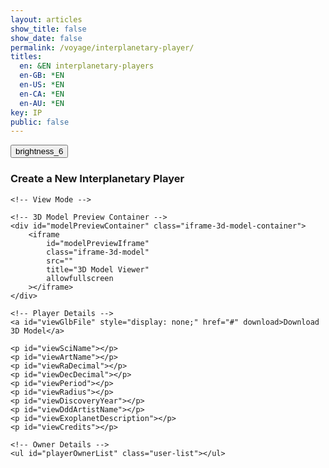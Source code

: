 ```yaml
---
layout: articles
show_title: false
show_date: false
permalink: /voyage/interplanetary-player/
titles:
  en: &EN interplanetary-players
  en-GB: *EN
  en-US: *EN
  en-CA: *EN
  en-AU: *EN
key: IP
public: false
---
```


<div class="form-container">
    <div class="button-container">
        <div class="back-button-container">
            <a href="/voyage" title="Back to Voyage">
                <button id="backButton" class="btn button--outline-primary button--circle">
                    <span class="material-symbols-outlined">brightness_6</span>
                </button>
            </a>
        </div>
        <div class="edit-button-container">
            <button id="editButton" class="btn button--outline-primary button--circle" title="Edit Interplanetary Player" style="display: none;">
                <span class="material-symbols-outlined">edit</span> 
            </button>
        </div>
    </div>
    <h3 id="formTitle">Create a New Interplanetary Player</h3>

    <!-- View Mode -->
<div id="interplanetaryPlayerView" style="display: block;"> <!-- Ensure view is visible -->

    <!-- 3D Model Preview Container -->
    <div id="modelPreviewContainer" class="iframe-3d-model-container">
        <iframe 
            id="modelPreviewIframe"
            class="iframe-3d-model"
            src=""
            title="3D Model Viewer"
            allowfullscreen
        ></iframe>
    </div>

    <!-- Player Details -->
    <a id="viewGlbFile" style="display: none;" href="#" download>Download 3D Model</a>
    
    <p id="viewSciName"></p>
    <p id="viewArtName"></p>
    <p id="viewRaDecimal"></p>
    <p id="viewDecDecimal"></p>
    <p id="viewPeriod"></p>
    <p id="viewRadius"></p>
    <p id="viewDiscoveryYear"></p>
    <p id="viewDddArtistName"></p>
    <p id="viewExoplanetDescription"></p>
    <p id="viewCredits"></p>
    
    <!-- Owner Details -->
    <ul id="playerOwnerList" class="user-list"></ul>
</div>        
    <!-- Edit/Create Mode -->
    <form id="articleForm" class="contact-form" style="display: none;" enctype="multipart/form-data">
        <!-- 3D Model Upload -->
        <p>Please fill out the form with details about the exoplanet and your artistic representation.</p>

        <div id="modelPreviewFormContainer" class="iframe-3d-model-container">
            <iframe 
                id="modelPreviewFormIframe"
                class="iframe-3d-model" 
                width="100%" 
                height="400px" 
                style="background: transparent; border: none; display: none;">
            </iframe>
        </div>
        <!-- GLB File Upload -->
        <label for="uploadGlb">
            Please upload the 3D model (GLB format): <span class="required" id="uploadGlbRequired">*</span>
            <span class="tooltip" aria-label="GLB File Info" tabindex="0" data-tooltip="Ensure the file is in .glb format and does not exceed 50MB.">
                <span class="material-symbols-outlined">tooltip_2</span>
            </span>
        </label>
        <input type="file" id="uploadGlb" name="uploadGlb" accept=".glb" required>

        <!-- Existing GLB File -->
        <div id="existingGlbFile" style="display: none;">
            Current 3D Model File: <a href="#" target="_blank" id="existingGlbLink">Download</a>
        </div>

        <!-- 3D Artist -->
        <label for="dddArtistName">
            Who is the 3D artist for this creation? Please introduce @username <span class="required">*</span>
            <span class="tooltip" aria-label="Artist Info" tabindex="0" data-tooltip="Provide the username of the 3D artist responsible for this creation.">
                <span class="material-symbols-outlined">tooltip_2</span>
            </span>
        </label>
        <div class="input-wrapper">
            <input type="text" class="user-search-input" name="artistUsernames[]" placeholder="Type a username..." autocomplete="off" required>
            <input type="hidden" class="artistUserId" name="artistUserIds[]" value="">
            <div class="dropdown"></div>
        </div>
        <span id="dddArtistFeedback" class="feedback-message"></span><br><br>

        <!-- Scientific Exoplanet Name -->
        <label for="sciName">Which scientific exoplanet are you representing?</label>
        <select id="sciName" name="sciName" required>
            <option value="">Please select an exoplanet</option>
        </select>
        <!-- This paragraph will display the fixed sciName in edit mode -->
        <h4 id="sciNameDisplay" style="display: none;"></h4>

        <!-- Exoplanet Details -->
        <div id="exoplanetDetails" style="display: none;">
            <p><strong>IP ID:</strong> <span id="ipId"></span></p>
            <p><strong>Right Ascension (Decimal):</strong> <span id="ra_decimal"></span></p>
            <p><strong>Declination (Decimal):</strong> <span id="dec_decimal"></span></p>
            <p><strong>Orbital Period [days]:</strong> <span id="period"></span></p>
            <p><strong>Radius [R earth]:</strong> <span id="radius"></span></p>
            <p><strong>Discovery Year:</strong> <span id="discoveryyear"></span></p>
        </div><br><br>

        <!-- Artistic Exoplanet Name -->
        <label for="artName">What artistic name would you like to give this Interplanetary Player?</label>
        <input type="text" id="artName" name="artName" required>
        <span id="artNameFeedback" class="feedback-message"></span><br>

        <div class="parameter-inputs">
            <label for="moonAmount">How many moons orbit this planet?</label>
            <div class="param-range">
                <input type="number" id="moonAmount" name="moonAmount" value="0" required min="0" max="145" placeholder="moonAmount">
            </div>
        </div>

        <!-- Exoplanet Description -->
        <label for="exoplanetDescription">Can you describe the topology, life, or story of this exoplanet in 500 characters?</label>
        <textarea id="exoplanetDescription" name="exoplanetDescription" required rows="4" maxlength="500" style="width: 100%;"></textarea><br><br>

        <!-- Credits -->
        <label for="credits">Who should be credited for this work?</label>
        <input type="text" id="credits" name="credits" required><br><br>

        <!-- Submit Button -->
        <button type="submit" id="submitButton" disabled>Submit</button>

        <br>
             <button type="button" id="cancelButton" class="btn button--outline-primary button--circle">Cancel</button>
        <div class="p-2"></div>

        <!-- Loading Message -->
        <div id="loadingMessage" style="display: none; text-align: center;">
            <p>Uploading your interplanetary player, please wait...</p>
            <!-- Loading Spinner -->
            <div class="spinner"></div>
        </div>

        <!-- Progress Bar -->
        <div class="progress-bar">
            <div id="progress">0%</div>
        </div><br>

        <!-- Status Messages -->
        <div id="statusMessage" class="status-message" style="display: none;"></div>
    </form>
</div>
<div id="toastContainer"></div>

<script>
    // Define the API base URL
    const API_BASE_URL = 'https://api.plantasia.space/api';

    // Define the file category for this form
    const FILE_CATEGORY_UPLOAD = 'interplanetaryPlayers'; // Must match the category in spacesUtils.js

    // Toast Function for User Notifications
    function showToast(message, type = 'success') {
        const toastContainer = document.getElementById('toastContainer');
        const toast = document.createElement('div');
        const toastId = `toast_${Date.now()}`;
        toast.classList.add('toast');
        toast.setAttribute('id', toastId);
        toast.setAttribute('role', 'alert');
        toast.setAttribute('aria-live', 'assertive');
        toast.setAttribute('aria-atomic', 'true');

        if (type === 'success') {
            toast.classList.add('success');
        } else if (type === 'error') {
            toast.classList.add('error');
        }

        // Close Button
        const closeBtn = document.createElement('button');
        closeBtn.classList.add('close-btn');
        closeBtn.innerHTML = '&times;';
        closeBtn.onclick = () => {
            toast.classList.remove('show');
            setTimeout(() => {
                const toastElem = document.getElementById(toastId);
                if (toastElem) {
                    toastElem.remove();
                }
            }, 500);
        };

        toast.appendChild(closeBtn);
        toast.appendChild(document.createTextNode(message));
        toastContainer.appendChild(toast);

        // Show the toast
        setTimeout(() => {
            toast.classList.add('show');
        }, 100);

        // Automatically hide the toast after 3 seconds
        setTimeout(() => {
            toast.classList.remove('show');
            setTimeout(() => {
                const toastElem = document.getElementById(toastId);
                if (toastElem) {
                    toastElem.remove();
                }
            }, 500);
        }, 3000);
    }

    // URL Parameters
    const urlParams = new URLSearchParams(window.location.search);
    let initialMode = urlParams.get('mode'); // 'edit', 'view', or null
    let playerId = urlParams.get('playerId') || ''; // Default to '' if 'playerId' is not provided.

    // Global Variables
    let playerData = null; // Holds the current player data
    let exoplanetData = {}; // Holds exoplanet data fetched from the API
    const userId = localStorage.getItem('userId'); // Retrieve the logged-in user's ID
    let isOwner = false; // Indicates if the current user is the owner of the player
    let moonAmountInput = null; // Reference to the moonAmount input
    let currentMode = 'create'; // Current mode: 'create', 'edit', 'view'

    // Initialize the form once the DOM is loaded
    document.addEventListener('DOMContentLoaded', async () => {
        setupFormListeners();
        await loadExoplanetData();
        setupArtNameValidation();

        // Determine initial mode based on URL parameters
        if (initialMode === 'edit' && playerId) {
            currentMode = 'edit';
            await loadInterplanetaryPlayersDetails(playerId);
        } else if (initialMode === 'view' && playerId) {
            currentMode = 'view';
            await loadInterplanetaryPlayersDetails(playerId);
        } else {
            currentMode = 'create';
            clearFormFields();
        }

        setFormMode(currentMode);

        // Push the initial state to history
        history.replaceState({ mode: currentMode, playerId }, '', window.location.href);
    });

    // Function to load exoplanet data from the server
    async function loadExoplanetData() {
        try {
            console.log('Fetching exoplanet data from server');
            const response = await fetch(`${API_BASE_URL}/interplanetaryplayers/fetch-exoplanet-data`);
            if (!response.ok) {
                throw new Error(`Failed to fetch exoplanet data: ${response.statusText}`);
            }
            const data = await response.json();
            console.log('Exoplanet data fetched:', data);
            
            // Check if data has success and exoplanets array
            if (data.success && Array.isArray(data.exoplanets) && data.exoplanets.length > 0) {
                const exoplanetObject = data.exoplanets[0]; // Access the first element
                //console.log('Exoplanet Object:', exoplanetObject);
                exoplanetData = {}; // Initialize as an empty object

                // Iterate through the keys of the exoplanetObject to build exoplanetData
                Object.keys(exoplanetObject).forEach(ipId => {
                    //console.log('Processing ipId:', ipId);
                    if (ipId !== 'undefined') { // Exclude undefined keys
                        exoplanetData[ipId] = exoplanetObject[ipId];
                    } else {
                        console.warn('Encountered undefined ipId:', exoplanetObject[ipId]);
                    }
                });

                console.log('Structured Exoplanet Data:', exoplanetData);
                populateExoplanetDropdown();
            } else {
                throw new Error('Exoplanet data is empty or not in the expected format.');
            }
        } catch (error) {
            console.error('Error loading exoplanet data:', error);
            showToast('Failed to load exoplanet data. Please refresh the page.', 'error');
        }
    }

// Function to populate the exoplanet dropdown with data fetched from the API
function populateExoplanetDropdown() {
    const selectElement = document.getElementById('sciName');
    selectElement.innerHTML = '<option value="">Please select an exoplanet</option>';

    // Iterate over the keys in exoplanetData
    Object.keys(exoplanetData).forEach(ipId => {
        const exoplanet = exoplanetData[ipId];

        // Only add to the dropdown if artName is explicitly null or the string "null"
        if (exoplanet.artName === null || exoplanet.artName === 'null') {
            const option = document.createElement('option');
            option.value = ipId; // Set ipId as the value for the option
            option.textContent = `${ipId}: ${exoplanet.sciName}`; // Display ipId and sciName
            selectElement.appendChild(option);
        }
    });

    console.log('Exoplanet dropdown populated with available exoplanets.');
}

function collectArtistUserIds() {
    const artistIdInputs = document.querySelectorAll('.artistUserId');
    const artistIds = Array.from(artistIdInputs).map(input => input.value.trim());
    return artistIds.filter(id => id); // Remove empty entries
}


function clearFormFields() {
    const sciName = document.getElementById('sciName');
    if (sciName) sciName.value = '';

    const artName = document.getElementById('artName');
    if (artName) artName.value = '';

    const dddArtistName = document.getElementById('dddArtistName');
    if (dddArtistName) dddArtistName.value = '';

    const exoplanetDescription = document.getElementById('exoplanetDescription');
    if (exoplanetDescription) exoplanetDescription.value = '';

    const credits = document.getElementById('credits');
    if (credits) credits.value = '';

    const uploadGlb = document.getElementById('uploadGlb');
    if (uploadGlb) uploadGlb.value = '';

    const moonAmount = document.getElementById('moonAmount');
    if (moonAmount) moonAmount.value = '0';

    const exoplanetDetails = document.getElementById('exoplanetDetails');
    if (exoplanetDetails) exoplanetDetails.style.display = 'none';

    displayArtNameFeedback('', '');

    const submitButton = document.getElementById('submitButton');
    if (submitButton) submitButton.disabled = true;

    const existingGlbFile = document.getElementById('existingGlbFile');
    if (existingGlbFile) existingGlbFile.style.display = 'none';

    const modelPreviewFormIframe = document.getElementById('modelPreviewFormIframe');
    if (modelPreviewFormIframe) {
        modelPreviewFormIframe.src = '';
        modelPreviewFormIframe.style.display = 'none';
    }
}

// Function to Set Up Form Listeners
function setupFormListeners() {
    // Reference to moonAmount input
    moonAmountInput = document.getElementById('moonAmount');
    const cancelButton = document.getElementById('cancelButton');

    // Validate moonAmount to be between 0 and 145
    if (moonAmountInput) {
        moonAmountInput.addEventListener('input', function() {
            let value = parseInt(moonAmountInput.value, 10);

            if (isNaN(value) || value < 0) {
                value = 0;
            } else if (value > 145) {
                value = 145;
            }

            moonAmountInput.value = value;
        });
    }

    // GLB Upload Preview
    const uploadGlbInput = document.getElementById('uploadGlb');
    const modelPreviewIframe = document.getElementById('modelPreviewFormIframe');

    // GLB Upload Preview
    if (uploadGlbInput) {
        uploadGlbInput.addEventListener('change', function(event) {
            const file = event.target.files[0];

            if (file) {
                if (file.type === 'model/gltf-binary' || file.name.endsWith('.glb')) {
                    const tempUrl = URL.createObjectURL(file);

                    modelPreviewIframe.src = `https://preview.maar.world/?model=${encodeURIComponent(tempUrl)}`;
                    modelPreviewIframe.style.display = 'block';

                    // Revoke URL to free memory after iframe loads
                    modelPreviewIframe.onload = () => {
                        URL.revokeObjectURL(tempUrl);
                    };
                } else {
                    alert('Please upload a valid GLB file.');
                    uploadGlbInput.value = ''; // Clear input
                    modelPreviewIframe.style.display = 'none';
                }
            } else {
                modelPreviewIframe.src = '';
                modelPreviewIframe.style.display = 'none';
            }
        });
    }


    // Cancel Button Event Listener
    if (cancelButton) {
        cancelButton.addEventListener('click', function() {
            setFormMode("view");
            console.log("Canceling form editing/creation.");
        });
    }

    // Save form data on input change
    const formElements = document.querySelectorAll('#articleForm input, #articleForm select, #articleForm textarea');

    formElements.forEach(element => {
        element.addEventListener('input', saveFormData);
    });

    // Handle form submission
    const articleForm = document.getElementById('articleForm');
    if (articleForm) {
        articleForm.addEventListener('submit', function(event) {
            event.preventDefault();
            handleFormSubmission();
        });
    }

    // Handle change in exoplanet selection
    const sciNameSelect = document.getElementById('sciName');
    if (sciNameSelect) {
        sciNameSelect.addEventListener('change', updateDetails);
    }

    // Add event listeners to file inputs to monitor file selections
    if (uploadGlbInput) {
        uploadGlbInput.addEventListener('change', checkFileUploads);
    }
}

// Function to Update Exoplanet Details on Selection Change
function updateDetails() {
    const sciNameSelect = document.getElementById('sciName');
    if (!sciNameSelect) {
        console.error('sciName select element not found');
        return;
    }

    const selectedIpId = sciNameSelect.value;
    const detailsDiv = document.getElementById('exoplanetDetails');
    if (!detailsDiv) {
        console.error('exoplanetDetails div not found');
        return;
    }

    const exoplanet = exoplanetData[selectedIpId]; // Access exoplanet by ipId

    if (!selectedIpId || !exoplanet) {
        detailsDiv.style.display = 'none';
    } else {
        // Populate the details section with exoplanet data
        document.getElementById('ipId').textContent = selectedIpId;
        document.getElementById('ra_decimal').textContent = exoplanet.ra_decimal || 'N/A';
        document.getElementById('dec_decimal').textContent = exoplanet.dec_decimal || 'N/A';
        document.getElementById('period').textContent = exoplanet.period || 'N/A';
        document.getElementById('radius').textContent = exoplanet.radius || 'N/A';
        document.getElementById('discoveryyear').textContent = exoplanet.discoveryyear || 'N/A';
        detailsDiv.style.display = 'block';
    }
}

    // Function to Save Form Data Locally (Optional)
function saveFormData() {
    const formData = {};

    const sciNameElement = document.getElementById('sciName');
    if (sciNameElement) formData.sciName = sciNameElement.value;

    const artNameElement = document.getElementById('artName');
    if (artNameElement) formData.artName = artNameElement.value;

    const moonAmountElement = document.getElementById('moonAmount');
    if (moonAmountElement) formData.moonAmount = moonAmountElement.value;

    const dddArtistNameElement = document.getElementById('dddArtistName');
    if (dddArtistNameElement) formData.dddArtistName = dddArtistNameElement.value;

    const exoplanetDescriptionElement = document.getElementById('exoplanetDescription');
    if (exoplanetDescriptionElement) formData.exoplanetDescription = exoplanetDescriptionElement.value;

    const creditsElement = document.getElementById('credits');
    if (creditsElement) formData.credits = creditsElement.value;

    localStorage.setItem('protoFormData', JSON.stringify(formData));
}

// Function to Load Saved Form Data (Optional)
function loadFormData() {
    const savedData = JSON.parse(localStorage.getItem('protoFormData'));
    if (savedData) {
        document.getElementById('sciName').value = savedData.sciName || '';
        document.getElementById('artName').value = savedData.artName || '';
        document.getElementById('moonAmount').value = savedData.moonAmount || '0';
        document.getElementById('dddArtistName').value = savedData.dddArtistName || '';
        document.getElementById('exoplanetDescription').value = savedData.exoplanetDescription || '';
        document.getElementById('credits').value = savedData.credits || '';
    }
}

/**
 * Function to Handle Form Submission with Enhanced Validation
 */
async function handleFormSubmission() {
    // In Create Mode, ensure GLB file is uploaded
    if (currentMode === 'create') {
        const glbFile = document.getElementById('uploadGlb').files[0];

        if (!glbFile) {
            showToast('Please upload the 3D model (GLB) before submitting.', 'error');
            return;
        }
    }

    submitForm(); // Proceed with form submission
}

/**
 * Function to Submit the Form for Creating or Editing an Interplanetary Player.
 */
// Frontend JavaScript

async function submitForm() {
  disableFormInputs();

  const submitButton = document.querySelector('#articleForm button[type="submit"]');
  if (submitButton) {
    submitButton.disabled = true;
    submitButton.textContent = 'Submitting...';
  }

  const url = currentMode === 'edit'
    ? `${API_BASE_URL}/interplanetaryplayers/${playerId}`
    : `${API_BASE_URL}/interplanetaryplayers`;

  const method = currentMode === 'edit' ? 'PATCH' : 'POST';
  console.log('Submitting form to:', url);

  // Collect moon amount and validate range
  let moonAmount = 0;
  const moonAmountInput = document.getElementById('moonAmount');
  if (moonAmountInput) {
    moonAmount = parseInt(moonAmountInput.value, 10);
    moonAmount = isNaN(moonAmount) || moonAmount < 0 ? 0 : moonAmount > 145 ? 145 : moonAmount;
  }

  // Determine sciName and ipId based on the mode
  let sciName = '';
  let selectedIpId = '';

  if (currentMode === 'create') {
    const sciNameSelect = document.getElementById('sciName');
    if (sciNameSelect) {
      selectedIpId = sciNameSelect.value;
      sciName = selectedIpId && exoplanetData[selectedIpId]
        ? exoplanetData[selectedIpId].sciName
        : 'Unknown Exoplanet';
    }
  } else if (currentMode === 'edit') {
    selectedIpId = playerData.ipId; // From loaded player data
    sciName = playerData.sciName;    // From loaded player data
  }

  // Collect form data with null checks
  const artNameInput = document.getElementById('artName');
  const artName = artNameInput ? artNameInput.value.trim() : '';

  const raDecimalElement = document.getElementById('ra_decimal');
  const ra_decimal = raDecimalElement ? parseFloat(raDecimalElement.textContent) || 0 : 0;

  const decDecimalElement = document.getElementById('dec_decimal');
  const dec_decimal = decDecimalElement ? parseFloat(decDecimalElement.textContent) || 0 : 0;

  const periodElement = document.getElementById('period');
  const period = periodElement ? parseFloat(periodElement.textContent) || 0 : 0;

  const radiusElement = document.getElementById('radius');
  const radius = radiusElement ? parseFloat(radiusElement.textContent) || 0 : 0;

  const discoveryYearElement = document.getElementById('discoveryyear');
  const discoveryyear = discoveryYearElement ? parseInt(discoveryYearElement.textContent, 10) || 0 : 0;

  const exoplanetDescriptionElement = document.getElementById('exoplanetDescription');
  const description = exoplanetDescriptionElement ? exoplanetDescriptionElement.value.trim() : '';

  const creditsElement = document.getElementById('credits');
  const credits = creditsElement ? creditsElement.value.trim() : '';

  // Collect artist user IDs
  const dddArtistIds = collectArtistUserIds();

  // Ensure we have at least one artist ID
  if (dddArtistIds.length === 0) {
    showToast('Please select a valid 3D artist.', 'error');
    enableFormInputs();
    return;
  }

  const initialData = {
    ownerId: userId,
    isPublic: false,
    ipId: selectedIpId,
    sciName,
    artName,
    moonAmount,
    ra_decimal,
    dec_decimal,
    period,
    radius,
    discoveryyear,
    description,
    credits,
    dddArtistId: dddArtistIds[0], // Since we have only one artist field
  };

  const glbFileInput = document.getElementById('uploadGlb');
  const glbFile = glbFileInput ? glbFileInput.files[0] : null;

  if (glbFile) {
    initialData.glbFileName = glbFile.name;
    initialData.glbFileType = glbFile.type || getMimeTypeFromFileName(glbFile.name);
  }

  console.log('Initial data to be sent:', initialData);

  try {
    const response = await fetch(url, {
      method,
      headers: {
        'Content-Type': 'application/json'
      },
      body: JSON.stringify(initialData)
    });

    const dataResponse = await response.json();

    if (!dataResponse.success) {
      throw new Error(dataResponse.message || 'An error occurred during submission.');
    }

    const { playerId: receivedPlayerId, glbUploadURL, glbKey } = dataResponse;

    // Check if necessary keys for uploading files are present if files were selected
    if (glbFile) {
      if (!glbKey || !glbUploadURL) {
        throw new Error('GLB upload key or URL missing from the server response.');
      }

      console.log('Received presigned URLs and keys:', { receivedPlayerId, glbKey });
      await uploadGlbFile(glbUploadURL, glbFile);
      await finalizeInterplanetaryPlayer(receivedPlayerId, glbKey);
    }

    handleSuccessResponse({ playerId: receivedPlayerId });

  } catch (error) {
    console.error('Error:', error);
    showToast(`Error: ${error.message}`, 'error');
  } finally {
    enableFormInputs();
    if (submitButton) {
      submitButton.disabled = false;
      submitButton.textContent = 'Submit';
    }
  }
}


/**
 * Function to Upload GLB File Using Presigned URL.
 */
async function uploadGlbFile(glbUploadURL, glbFile) {
    /**
     * Helper function to upload a file.
     */
    async function uploadFile(url, file) {
        const response = await fetch(url, {
            method: 'PUT',
            headers: {
                'Content-Type': file.type || getMimeTypeFromFileName(file.name),
            },
            body: file,
        });

        if (!response.ok) {
            throw new Error('File upload failed.');
        }
    }

    // Upload the GLB file
    await uploadFile(glbUploadURL, glbFile);

    console.log('GLB file uploaded successfully.');
}

/**
 * Function to Finalize the Interplanetary Player.
 */
async function finalizeInterplanetaryPlayer(playerId, glbKey) {
    const finalizeUrl = `${API_BASE_URL}/interplanetaryplayers/finalize`;

    const finalizeData = {
        playerId,
        glbKey
    };

    const finalizeResponse = await fetch(finalizeUrl, {
        method: 'POST',
        headers: {
            'Content-Type': 'application/json'
        },
        body: JSON.stringify(finalizeData)
    });

    const finalizeDataResponse = await finalizeResponse.json();

    if (!finalizeDataResponse.success) {
        throw new Error(finalizeDataResponse.message || 'An error occurred during finalization.');
    }

    console.log('Interplanetary Player finalized successfully.');
}

    /**
     * Helper function to get MIME type from file name
     * @param {string} fileName - The name of the file.
     * @returns {string} - The MIME type.
     */
    function getMimeTypeFromFileName(fileName) {
        const extension = fileName.split('.').pop().toLowerCase();
        switch (extension) {
            case 'glb':
                return 'model/gltf-binary';
            case 'jpg':
            case 'jpeg':
                return 'image/jpeg';
            case 'png':
                return 'image/png';
            case 'gif':
                return 'image/gif';
            default:
                return 'application/octet-stream';
        }
    }

    /**
     * Helper function to update the artistic name
     */
    async function updateArtisticName(artName, selectedIpId) {
        try {
            const response = await fetch(`${API_BASE_URL}/interplanetaryplayers/updateArtName`, {
                method: 'POST',
                headers: {
                    'Content-Type': 'application/json'
                },
                body: JSON.stringify({ ipId: selectedIpId, artName })
            });

            if (!response.ok) {
                throw new Error(`Failed to update artistic name: ${response.statusText}`);
            }

            const data = await response.json();

            if (!data.artName) {
                throw new Error('Artistic name update failed.');
            }

            console.log('Artistic name updated successfully:', data);
        } catch (error) {
            console.error('Failed to update artistic name:', error);
            throw error;
        }
    }

    // Function to Enable the Form Again (used on error)
    function enableForm() {
        document.getElementById('articleForm').querySelectorAll('input, select, textarea, button').forEach(element => {
            element.disabled = false;
        });
    }

    // Function to Handle Success Response after Creation or Editing
function handleSuccessResponse(response) {
  const successMessage = currentMode === 'edit'
    ? 'Interplanetary Player updated successfully!'
    : 'Interplanetary Player created successfully!';

  showToast(successMessage, 'success');

  // Clear form data cache
  clearProfileCache(userId);

  // Use playerId or provide a fallback ID if it's missing
  const newPlayerId = currentMode === 'edit'
    ? (response.player ? response.player._id : playerId)  // Use the existing playerId if response is missing
    : response.playerId || response.config._id;  // Fall back to `playerId` or `_id` when creating

  if (newPlayerId) {
    setTimeout(() => {
      window.location.href = `/voyage/interplanetary-player?mode=view&playerId=${newPlayerId}`;
    }, 1000);
  } else {
    console.error('Player ID not found in the response.');
    showToast('Player ID missing. Please contact support.', 'error');
  }
}


// Function to Load Interplanetary Player Details from the Server
async function loadInterplanetaryPlayersDetails(playerId) {

    const userId = localStorage.getItem('userId'); // Retrieve the logged-in user's ID
    try {
        const response = await fetch(`${API_BASE_URL}/interplanetaryplayers/${playerId}?userId=${userId}`);
        if (!response.ok) {
            throw new Error(`Failed to fetch player details: ${response.statusText}`);
        }
        const data = await response.json();

        if (!data.success) {
            console.error('Error fetching player details:', data.message);
            showToast('Failed to load player details. Please try again.', 'error');
            return;
        }
     console.log('Player data received:', JSON.stringify(data, null, 2));

        isOwner = data.canEdit; // Check ownership directly

        // Display the edit button if the current user is the owner
        const editButton = document.getElementById('editButton');
        if (editButton) {
            editButton.style.display = isOwner ? 'block' : 'none';
        }

        populateEditMode(data);
        populateViewMode(data);

    } catch (error) {
        console.error('Error loading interplanetary player details:', error);
        showToast('Error loading player details. Please try again.', 'error');
    }
}


function populateEditMode(data) {

    playerData = data.player;

    const sciNameDisplay = document.getElementById('sciNameDisplay');
    const sciNameSelect = document.getElementById('sciName');
    const exoplanetDetails = document.getElementById('exoplanetDetails');
    

    if (currentMode === 'edit') {
        sciNameDisplay.textContent = playerData.sciName || 'Unknown Exoplanet';
        sciNameDisplay.style.display = 'block';
        sciNameSelect.style.display = 'none';
        sciNameSelect.required = false;

        document.getElementById('artName').value = playerData.artName || '';
        document.getElementById('moonAmount').value = playerData.moonAmount || '0';
        document.getElementById('dddArtistName').value = playerData.ddd?.dddArtist || '';
        document.getElementById('exoplanetDescription').value = playerData.description || '';
        document.getElementById('credits').value = playerData.credits || '';

        // Populate Exoplanet Details fields
        document.getElementById('ipId').textContent = playerData.ipId || 'N/A';
        document.getElementById('ra_decimal').textContent = playerData.ra_decimal?.$numberDecimal || 'N/A';
        document.getElementById('dec_decimal').textContent = playerData.dec_decimal?.$numberDecimal || 'N/A';
        document.getElementById('period').textContent = playerData.period?.$numberDecimal || 'N/A';
        document.getElementById('radius').textContent = playerData.radius?.$numberDecimal || 'N/A';
        document.getElementById('discoveryyear').textContent = playerData.discoveryyear?.$numberDecimal || 'N/A';
        
        exoplanetDetails.style.display = 'block'; // Show the details section in edit mode

        const baseUrl = 'https://api.plantasia.space';

        // Show existing GLB file link if available
        const existingGlbFileDiv = document.getElementById('existingGlbFile');
        const existingGlbLink = document.getElementById('existingGlbLink');
        if (playerData.ddd?.glbURL) {
            const glbUrl = playerData.ddd.glbURL.startsWith('http')
                ? playerData.ddd.glbURL
                : `${baseUrl}${playerData.ddd.glbURL}`;
            existingGlbLink.href = glbUrl;
            existingGlbLink.textContent = playerData.ddd.glbURL.split('/').pop(); // Show the file name
            existingGlbFileDiv.style.display = 'block';

            // Set GLB model preview
            const modelPreviewFormIframe = document.getElementById('modelPreviewFormIframe');
            modelPreviewFormIframe.src = glbUrl;
            modelPreviewFormIframe.style.display = 'block';
        } else {
            existingGlbFileDiv.style.display = 'none';
            const modelPreviewFormIframe = document.getElementById('modelPreviewFormIframe');
            modelPreviewFormIframe.src = '';
            modelPreviewFormIframe.style.display = 'none';
        }

        // Display initial feedback and enable submit button
        displayArtNameFeedback('', '');
        const submitButton = document.getElementById('submitButton');
        if (submitButton) {
            submitButton.disabled = false;
        }

        // Make file uploads optional in Edit Mode
        document.getElementById('uploadGlb').required = false;
    }
}

// Populate View Mode with Player Data
function populateViewMode(data) {

    playerData = data.player;

    // Helper function to safely extract numberDecimal values
    function getNumberDecimalValue(field) {
        return field?.$numberDecimal || field || 'N/A';
    }

    // Populate the view container with data
    document.getElementById('viewSciName').innerHTML = `<strong>Scientific Name:</strong> ${playerData.sciName || 'N/A'}`;
    document.getElementById('viewArtName').innerHTML = `<strong>Artistic Name:</strong> ${playerData.artName || 'N/A'}`;
    document.getElementById('viewRaDecimal').innerHTML = `<strong>Right Ascension (Decimal):</strong> ${getNumberDecimalValue(playerData.ra_decimal)}`;
    document.getElementById('viewDecDecimal').innerHTML = `<strong>Declination (Decimal):</strong> ${getNumberDecimalValue(playerData.dec_decimal)}`;
    document.getElementById('viewPeriod').innerHTML = `<strong>Orbital Period [days]:</strong> ${getNumberDecimalValue(playerData.period)}`;
    document.getElementById('viewRadius').innerHTML = `<strong>Radius [R earth]:</strong> ${getNumberDecimalValue(playerData.radius)}`;
    document.getElementById('viewDiscoveryYear').innerHTML = `<strong>Discovery Year:</strong> ${getNumberDecimalValue(playerData.discoveryyear)}`;
    document.getElementById('viewDddArtistName').innerHTML = `<strong>3D Artist:</strong> ${playerData.ddd?.dddArtist ? `<a href="/xplorer/?username=${encodeURIComponent(playerData.ddd.dddArtist)}" target="_self">@${playerData.ddd.dddArtist}</a>` : 'N/A'}`;
    document.getElementById('viewExoplanetDescription').innerHTML = `<strong>Description:</strong> ${playerData.description || 'N/A'}`;
    document.getElementById('viewCredits').innerHTML = `<strong>Credits:</strong> ${playerData.credits || 'N/A'}`;

    // Set up 3D model preview using iframe
    const modelPreviewContainer = document.getElementById('modelPreviewContainer');
    const modelPreviewIframe = document.getElementById('modelPreviewIframe');
    const glbURL = playerData.glbURL;

    if (glbURL) {
        const iframeSrc = `https://preview.maar.world/?model=${encodeURIComponent(glbURL)}`;
        console.log('Setting iframe src to:', iframeSrc); // Debugging line
        modelPreviewIframe.src = iframeSrc;
        modelPreviewContainer.style.display = 'block'; // Display the iframe container
    } else {
        console.warn('GLB URL is missing');
        modelPreviewContainer.style.display = 'none'; // Hide the container if no GLB URL
    }

    // Set up the download link
    const viewGlbFile = document.getElementById('viewGlbFile');
    if (glbURL) {
        viewGlbFile.href = glbURL.startsWith('http') ? glbURL : `https://api.plantasia.space${glbURL}`;
        viewGlbFile.textContent = 'Download 3D Model';
        viewGlbFile.style.display = 'block';
    } else {
        viewGlbFile.style.display = 'none';
    }

    // Populate Owner Details
    populatePlayerOwnerDetails(playerData.ownerDetails);
}

// Populate Owner Details
function populatePlayerOwnerDetails(ownerDetails) {
    const playerOwnerList = document.getElementById('playerOwnerList');
    if (ownerDetails) {
        playerOwnerList.innerHTML = `
        <li class="user-list-item">
            <div class="user-profile-pic">
                <img src="${ownerDetails.profileImage || '/default_profile.png'}" alt="${ownerDetails.username}">
            </div>
            <div class="user-details">
                <div class="user-display-name">${ownerDetails.displayName || 'Unknown'}</div>
                <div class="user-username">
                    <a href="/xplorer/?username=${encodeURIComponent(ownerDetails.username)}" target="_self">
                        @${ownerDetails.username || 'Unknown'}
                    </a>
                </div>
            </div>
        </li>`;
    } else {
        playerOwnerList.innerHTML = '<li>No owner details available.</li>';
    }
}





/**
    * Function to Clear Cached Profiles.
    */
function clearProfileCache(userId) {
    if (typeof lscache === 'undefined') {
        console.warn('lscache is not available. Skipping cache clearing.');
        return;
    }

    const cacheKey = `profile_${userId}`;
    const cachedProfile = lscache.get(cacheKey);
    if (cachedProfile) {
        lscache.remove(cacheKey);
        console.log('Profile cache cleared for user');
    } else {
        console.log('No cache found for user');
    }
}

/**
    * Function to Toggle Between Edit and View Modes
    */
function toggleEditMode() {
    if (currentMode === 'view') {
        if (playerData) { // Ensure playerData is loaded
            updateURL('edit', playerId);
            setFormMode('edit');
        } else {
            showToast('Player data is still loading. Please wait...', 'error');
            console.warn('Attempted to switch to edit mode before playerData was loaded.');
        }
    } else if (currentMode === 'edit') {
        setFormMode('view');
        updateURL('view', playerId);
        loadInterplanetaryPlayersDetails(playerId); // Reload data to discard changes
    }
}

/**
    * Function to Set the Current Mode (View, Edit, Create)
    */
async function setFormMode(newMode) {
    currentMode = newMode;
    const isViewMode = currentMode === 'view';
    const isEditMode = currentMode === 'edit';
    const isCreateMode = currentMode === 'create';

    const articleForm = document.getElementById('articleForm');
    const interplanetaryPlayerView = document.getElementById('interplanetaryPlayerView');
    const editButton = document.getElementById('editButton');
    const formTitle = document.getElementById('formTitle'); // Reference to the form title element

    if (isViewMode) {
        interplanetaryPlayerView.style.display = 'block';
        articleForm.style.display = 'none';

        // Update the form title for view mode
        formTitle.textContent = 'View Interplanetary Player';

        // Update Edit Button to show 'Edit' icon and title
        if (editButton) {
            editButton.innerHTML = `<span class="material-symbols-outlined">edit</span>`;
            editButton.title = 'Edit Interplanetary Player';
            editButton.style.display = isOwner ? 'block' : 'none';
        }

    } else if (isEditMode) {
        interplanetaryPlayerView.style.display = 'none';
        articleForm.style.display = 'block';

        // Update the form title for edit mode
        formTitle.textContent = 'Edit Interplanetary Player';

        // Update Edit Button to show 'View' icon and title
        if (editButton) {
            editButton.innerHTML = `<span class="material-symbols-outlined">visibility</span>`;
            editButton.title = 'View Interplanetary Player';
            editButton.style.display = 'block';
        }

        if (playerId) {
            await loadInterplanetaryPlayersDetails(playerId);
        }
    } else if (isCreateMode) {
        interplanetaryPlayerView.style.display = 'none';
        articleForm.style.display = 'block';

        // Update the form title for create mode
        formTitle.textContent = 'Create a New Interplanetary Player';

        if (editButton) {
            editButton.style.display = 'none';
        }
    }
}

/**
    * Function to Update the URL Without Reloading the Page
    */
function updateURL(mode, playerId) {
    const newURL = `/voyage/interplanetary-player?mode=${mode}&playerId=${playerId}`;
    if (history.pushState) {
        history.pushState({ mode, playerId }, '', newURL);
    } else {
        // Fallback for older browsers
        window.location.href = newURL;
    }
}

// Event Listener for Edit Button
const editButtonElement = document.getElementById('editButton');
if (editButtonElement) {
    editButtonElement.addEventListener('click', function(event) {
        event.preventDefault(); // Prevent default button behavior
        toggleEditMode(); // Toggle between view and edit modes
    });
}

// Handle Browser Navigation (Back/Forward)
window.addEventListener('popstate', (event) => {
    if (event.state) {
        setFormMode(event.state.mode);
    } else {
        // Default to view mode if no state is available
        setFormMode('view');
    }
});

/**
 * Function to Check the Availability of artName.
 */
async function checkArtNameAvailability(artName, excludeId = '') {
    const submitButton = document.querySelector('#articleForm button[type="submit"]');
    if (!artName.trim()) {
        displayArtNameFeedback('Artistic Name is required.', 'error');
        if (submitButton) {
            submitButton.disabled = true;
        }
        return false;
    }

    try {
        const params = new URLSearchParams({ name: artName.trim() });
        if (excludeId) {
            params.append('excludeId', excludeId);
        }

        // Ensure the endpoint matches the backend route
        const response = await fetch(`${API_BASE_URL}/interplanetaryplayers/checkArtName?${params.toString()}`);

        if (response.status === 200) {
            const data = await response.json();
            if (data.success) {
                displayArtNameFeedback('Artistic Name is available.', 'success');
                if (submitButton) {
                    submitButton.disabled = false;
                }
                return true;
            } else {
                displayArtNameFeedback('Error checking name. Please try again.', 'error');
                if (submitButton) {
                    submitButton.disabled = true;
                }
                return false;
            }
        } else if (response.status === 409) {
            // Handle 409 Conflict gracefully without logging
            displayArtNameFeedback('Artistic Name is already taken.', 'error');
            showToast('Please choose a different Artistic Name.', 'error');

            if (submitButton) {
                submitButton.disabled = true;
            }
            return false;
        } else {
            // Handle other unexpected statuses
            displayArtNameFeedback('Error checking name. Please try again.', 'error');
            if (submitButton) {
                submitButton.disabled = true;
            }
            return false;
        }
    } catch (error) {
        // Only log unexpected errors
        console.error('Error checking artName availability:', error);
        displayArtNameFeedback('Error checking name. Please try again.', 'error');
        if (submitButton) {
            submitButton.disabled = true;
        }
        return false;
    }
}

/**
    * Function to Display Feedback Messages for artName.
    */
function displayArtNameFeedback(message, type) {
    const feedbackElem = document.getElementById('artNameFeedback');
    const artNameInput = document.getElementById('artName');

    feedbackElem.textContent = message;
    feedbackElem.className = 'feedback-message'; // Reset classes

    artNameInput.classList.remove('feedback-success', 'feedback-error'); // Reset classes

    if (type === 'success') {
        feedbackElem.classList.add('feedback-success');
        artNameInput.classList.add('feedback-success');
    } else if (type === 'error') {
        feedbackElem.classList.add('feedback-error');
        artNameInput.classList.add('feedback-error');
    }
}

// Inside checkFileUploads function

function checkFileUploads() {
  if (currentMode !== 'create' && currentMode !== 'edit') {
    return; // Only enforce in create or edit mode
  }

  const glbFile = document.getElementById('uploadGlb').files[0];
  const submitButton = document.getElementById('submitButton');

  if (glbFile) {
    // Validate file size (e.g., max 50MB)
    const maxSize = 5 * 1024 * 1024; // 5MB
    if (glbFile.size > maxSize) {
      showToast('GLB file exceeds the maximum size of 5MB.', 'error');
      if (submitButton) {
        submitButton.disabled = true;
      }
      return;
    }

    submitButton.disabled = false;
  } else {
    if (currentMode === 'create') {
      // GLB file is required in create mode
      submitButton.disabled = true;
    } else if (currentMode === 'edit') {
      // GLB file is optional in edit mode
      submitButton.disabled = false;
    }
  }
}
// Function to Disable All Form Inputs
function disableFormInputs() {
    const form = document.getElementById('articleForm');
    if (form) {
        const inputs = form.querySelectorAll('input, select, textarea, button');
        inputs.forEach(input => {
            input.disabled = true;
        });
    }
}

// Function to Enable All Form Inputs
function enableFormInputs() {
    const form = document.getElementById('articleForm');
    if (form) {
        const inputs = form.querySelectorAll('input, select, textarea, button');
        inputs.forEach(input => {
            input.disabled = false;
        });
    }
}

// Function to Reset the Form After Submission
function resetForm() {
    enableFormInputs();
    const submitButton = document.querySelector('#articleForm button[type="submit"]');
    if (submitButton) {
        submitButton.disabled = false;
        submitButton.textContent = 'Submit';
    }
}

/**
 * Function to Set Up artName Validation with Debounce
 */
function setupArtNameValidation() {
    const artNameInput = document.getElementById('artName');

    let debounceTimeout = null;

    // Debounce function to limit the number of API calls
    artNameInput.addEventListener('input', () => {
        clearTimeout(debounceTimeout);
        debounceTimeout = setTimeout(async () => {
            const artName = artNameInput.value;
            const excludeId = currentMode === 'edit' ? playerId : '';
            await checkArtNameAvailability(artName, excludeId);
        }, 500); // Wait for 500ms after the user stops typing
    });

    // Also check on blur (when the user leaves the field)
    artNameInput.addEventListener('blur', async () => {
        const artName = artNameInput.value;
        const excludeId = currentMode === 'edit' ? playerId : '';
        await checkArtNameAvailability(artName, excludeId);
    });
}


</script>